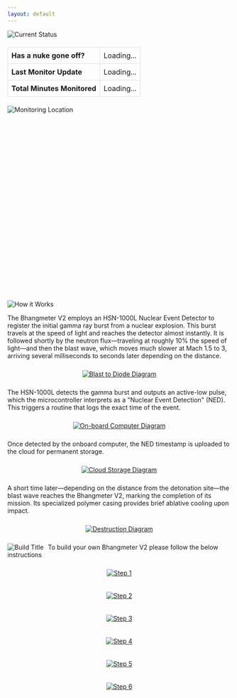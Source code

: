 ```yaml
---
layout: default
---
```


<div>
<img src="./assets/img/current_status.png" alt="Current Status" style="float: left; margin-right: 10px;">
</div>

<div style="clear: both;"></div>

<table style="width: 100%; border-collapse: collapse; margin: 20px 0;">
  <tr>
    <th style="border: 1px solid #ddd; padding: 8px; text-align: left;">Has a nuke gone off?</th>
    <td id="nuke-status" style="border: 1px solid #ddd; padding: 8px;">Loading...</td>
  </tr>
  <tr>
    <th style="border: 1px solid #ddd; padding: 8px; text-align: left;">Last Monitor Update</th>
    <td id="last-update" style="border: 1px solid #ddd; padding: 8px;">Loading...</td>
  </tr>
  <tr>
    <th style="border: 1px solid #ddd; padding: 8px; text-align: left;">Total Minutes Monitored</th>
    <td id="total-minutes" style="border: 1px solid #ddd; padding: 8px;">Loading...</td>
  </tr>
</table>

<script>
fetch('https://raw.githubusercontent.com/bigcrimping/ned_json/main/events.json')
  .then(response => response.json())
  .then(data => {
    document.getElementById('nuke-status').textContent = data['nuke gone off?'];
    document.getElementById('last-update').textContent = data['last monitor upload date'];
    document.getElementById('total-minutes').textContent = data['total minutes monitored'];
  })
  .catch(error => {
    console.error('Error:', error);
    document.getElementById('nuke-status').textContent = 'Error loading data';
    document.getElementById('last-update').textContent = 'Error loading data';
    document.getElementById('total-minutes').textContent = 'Error loading data';
  });
</script>

<div>
<img src="./assets/img/monitoring_location.png" alt="Monitoring Location" style="float: left; margin-right: 10px;">
</div>

<div style="clear: both;"></div>


<div id="map" style="height: 400px; width: 100%; margin: 10px 0;"></div>

<script src="https://unpkg.com/leaflet@1.9.4/dist/leaflet.js" 
        integrity="sha256-20nQCchB9co0qIjJZRGuk2/Z9VM+kNiyxNV1lvTlZBo="
        crossorigin="anonymous"></script>
<link rel="stylesheet" href="https://unpkg.com/leaflet@1.9.4/dist/leaflet.css"
      integrity="sha256-p4NxAoJBhIIN+hmNHrzRCf9tD/miZyoHS5obTRR9BMY="
      crossorigin="anonymous" />

<script>
fetch('https://raw.githubusercontent.com/bigcrimping/ned_json/main/events.json')
  .then(response => response.json())
  .then(data => {
    // Initialize map
    const map = L.map('map').setView([data.lat, data.long], 13);
    L.tileLayer('https://{s}.tile.openstreetmap.org/{z}/{x}/{y}.png', {
      attribution: '© OpenStreetMap contributors'
    }).addTo(map);

    // Add marker
    L.marker([data.lat, data.long])
      .addTo(map)
      .bindPopup(`Station: ${data.station}<br>Last update: ${data['last monitor upload date']}`)
      .openPopup();
  })
  .catch(error => {
    console.error('Error:', error);
    document.getElementById('map').innerHTML = '<div style="color: #e74c3c; padding: 20px;">Error loading map</div>';
  });
</script>

<div>
<img src="./assets/img/how_work.png" alt="How it Works" style="float: left; margin-right: 10px;">
</div>

<div style="clear: both;"></div>

The Bhangmeter V2 employs an HSN-1000L Nuclear Event Detector to register the initial gamma ray burst from a nuclear explosion. This burst travels at the speed of light and reaches the detector almost instantly. It is followed shortly by the neutron flux—traveling at roughly 10% the speed of light—and then the blast wave, which moves much slower at Mach 1.5 to 3, arriving several milliseconds to seconds later depending on the distance.

<p align="center">
  <a href="./assets/img/blast_to_diode.png" target="_blank">
    <img src="./assets/img/blast_to_diode.png" alt="Blast to Diode Diagram" style="max-height: 200px; margin: 10px 0;">
  </a>
</p>

The HSN-1000L detects the gamma burst and outputs an active-low pulse, which the microcontroller interprets as a "Nuclear Event Detection" (NED). This triggers a routine that logs the exact time of the event.

<p align="center">
  <a href="./assets/img/computer.png" target="_blank">
    <img src="./assets/img/computer.png" alt="On-board Computer Diagram" style="max-height: 200px; margin: 10px 0;">
  </a>
</p>

Once detected by the onboard computer, the NED timestamp is uploaded to the cloud for permanent storage.

<p align="center">
  <a href="./assets/img/cloud.png" target="_blank">
    <img src="./assets/img/cloud.png" alt="Cloud Storage Diagram" style="max-height: 200px; margin: 10px 0;">
  </a>
</p>

A short time later—depending on the distance from the detonation site—the blast wave reaches the Bhangmeter V2, marking the completion of its mission. Its specialized polymer casing provides brief ablative cooling upon impact.

<p align="center">
  <a href="./assets/img/destruct.png" target="_blank">
    <img src="./assets/img/destruct.png" alt="Destruction Diagram" style="max-height: 200px; margin: 10px 0;">
  </a>
</p>


<div>
<img src="./assets/img/build_title.png" alt="Build Title" style="float: left; margin-right: 10px;">
</div>

To build your own Bhangmeter V2 please follow the below instructions

<p align="center">
  <a href="./assets/img/1.png" target="_blank">
    <img src="./assets/img/1.png" alt="Step 1" style="max-height: 300px; margin: 10px 0;">
  </a>
</p>
<p align="center">
  <a href="./assets/img/2.png" target="_blank">
    <img src="./assets/img/2.png" alt="Step 2" style="max-height: 300px; margin: 10px 0;">
  </a>
</p>
<p align="center">
  <a href="./assets/img/3.png" target="_blank">
    <img src="./assets/img/3.png" alt="Step 3" style="max-height: 300px; margin: 10px 0;">
  </a>
</p>
<p align="center">
  <a href="./assets/img/4.png" target="_blank">
    <img src="./assets/img/4.png" alt="Step 4" style="max-height: 300px; margin: 10px 0;">
  </a>
</p>
<p align="center">
  <a href="./assets/img/5.png" target="_blank">
    <img src="./assets/img/5.png" alt="Step 5" style="max-height: 300px; margin: 10px 0;">
  </a>
</p>
<p align="center">
  <a href="./assets/img/6.png" target="_blank">
    <img src="./assets/img/6.png" alt="Step 6" style="max-height: 300px; margin: 10px 0;">
  </a>
</p>

<style>
.site-title,
.site-description,
header > p,
header .header,
header .description,
header p,
header h1,
header .site-title,
header > h1,
header > .site-title {
  display: none !important;
}
</style>

